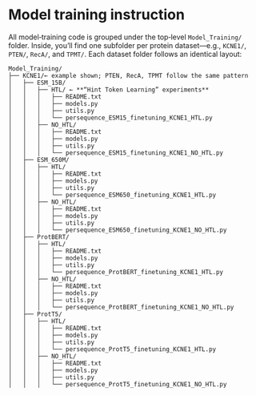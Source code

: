 # Model training instruction

All model‐training code is grouped under the top‐level `Model_Training/` folder. Inside, you’ll find one subfolder per protein dataset—e.g., `KCNE1/`, `PTEN/`, `RecA/`, and `TPMT/`. Each dataset folder follows an identical layout:

```text
Model_Training/
├── KCNE1/← example shown; PTEN, RecA, TPMT follow the same pattern
│   ├── ESM_15B/
│   │   ├── HTL/ ← **“Hint Token Learning” experiments**
│   │   │   ├── README.txt
│   │   │   ├── models.py
│   │   │   ├── utils.py
│   │   │   └── persequence_ESM15_finetuning_KCNE1_HTL.py
│   │   ├── NO_HTL/
│   │   │   ├── README.txt
│   │   │   ├── models.py
│   │   │   ├── utils.py
│   │   │   └── persequence_ESM15_finetuning_KCNE1_NO_HTL.py
│   ├── ESM_650M/
│   │   ├── HTL/
│   │   │   ├── README.txt
│   │   │   ├── models.py
│   │   │   ├── utils.py
│   │   │   └── persequence_ESM650_finetuning_KCNE1_HTL.py
│   │   ├── NO_HTL/
│   │   │   ├── README.txt
│   │   │   ├── models.py
│   │   │   ├── utils.py
│   │   │   └── persequence_ESM650_finetuning_KCNE1_NO_HTL.py
│   ├── ProtBERT/
│   │   ├── HTL/
│   │   │   ├── README.txt
│   │   │   ├── models.py
│   │   │   ├── utils.py
│   │   │   └── persequence_ProtBERT_finetuning_KCNE1_HTL.py
│   │   ├── NO_HTL/
│   │   │   ├── README.txt
│   │   │   ├── models.py
│   │   │   ├── utils.py
│   │   │   └── persequence_ProtBERT_finetuning_KCNE1_NO_HTL.py
│   ├── ProtT5/
│   │   ├── HTL/
│   │   │   ├── README.txt
│   │   │   ├── models.py
│   │   │   ├── utils.py
│   │   │   └── persequence_ProtT5_finetuning_KCNE1_HTL.py
│   │   ├── NO_HTL/
│   │   │   ├── README.txt
│   │   │   ├── models.py
│   │   │   ├── utils.py
│   │   │   └── persequence_ProtT5_finetuning_KCNE1_NO_HTL.py

